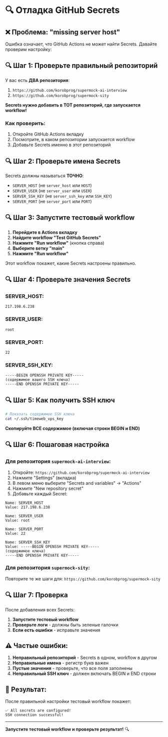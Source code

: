 # 🔍 Отладка GitHub Secrets

## ❌ **Проблема: "missing server host"**

Ошибка означает, что GitHub Actions не может найти Secrets. Давайте проверим настройку:

## 🔍 **Шаг 1: Проверьте правильный репозиторий**

У вас есть **ДВА репозитория**:
1. `https://github.com/korobprog/supermock-ai-interview`
2. `https://github.com/korobprog/supermock-sity`

**Secrets нужно добавить в ТОТ репозиторий, где запускается workflow!**

### Как проверить:
1. Откройте GitHub Actions вкладку
2. Посмотрите, в каком репозитории запускается workflow
3. Добавьте Secrets именно в этот репозиторий

## 🔍 **Шаг 2: Проверьте имена Secrets**

Secrets должны называться **ТОЧНО**:
- `SERVER_HOST` (не `server_host` или `HOST`)
- `SERVER_USER` (не `server_user` или `USER`)
- `SERVER_SSH_KEY` (не `server_ssh_key` или `SSH_KEY`)
- `SERVER_PORT` (не `server_port` или `PORT`)

## 🔍 **Шаг 3: Запустите тестовый workflow**

1. **Перейдите в Actions вкладку**
2. **Найдите workflow "Test GitHub Secrets"**
3. **Нажмите "Run workflow"** (кнопка справа)
4. **Выберите ветку "main"**
5. **Нажмите "Run workflow"**

Этот workflow покажет, какие Secrets настроены правильно.

## 🔍 **Шаг 4: Проверьте значения Secrets**

### SERVER_HOST:
```
217.198.6.238
```

### SERVER_USER:
```
root
```

### SERVER_PORT:
```
22
```

### SERVER_SSH_KEY:
```
-----BEGIN OPENSSH PRIVATE KEY-----
(содержимое вашего SSH ключа)
-----END OPENSSH PRIVATE KEY-----
```

## 🔍 **Шаг 5: Как получить SSH ключ**

```bash
# Показать содержимое SSH ключа
cat ~/.ssh/timeweb_vps_key
```

**Скопируйте ВСЕ содержимое (включая строки BEGIN и END)**

## 🔍 **Шаг 6: Пошаговая настройка**

### Для репозитория `supermock-ai-interview`:

1. Откройте: `https://github.com/korobprog/supermock-ai-interview`
2. Нажмите "Settings" (вкладка)
3. В левом меню выберите "Secrets and variables" → "Actions"
4. Нажмите "New repository secret"
5. Добавьте каждый Secret:

```
Name: SERVER_HOST
Value: 217.198.6.238
```

```
Name: SERVER_USER
Value: root
```

```
Name: SERVER_PORT
Value: 22
```

```
Name: SERVER_SSH_KEY
Value: -----BEGIN OPENSSH PRIVATE KEY-----
(содержимое ключа)
-----END OPENSSH PRIVATE KEY-----
```

### Для репозитория `supermock-sity`:

Повторите те же шаги для: `https://github.com/korobprog/supermock-sity`

## 🔍 **Шаг 7: Проверка**

После добавления всех Secrets:

1. **Запустите тестовый workflow**
2. **Проверьте логи** - должны быть зеленые галочки
3. **Если есть ошибки** - исправьте значения

## ⚠️ **Частые ошибки:**

1. **Неправильный репозиторий** - Secrets в одном, workflow в другом
2. **Неправильные имена** - регистр букв важен
3. **Пустые значения** - проверьте, что все поля заполнены
4. **Неправильный SSH ключ** - должен включать BEGIN и END строки

## 🎯 **Результат:**

После правильной настройки тестовый workflow покажет:
```
✅ All secrets are configured!
SSH connection successful!
```

---

**Запустите тестовый workflow и проверьте результат!** 🔍
